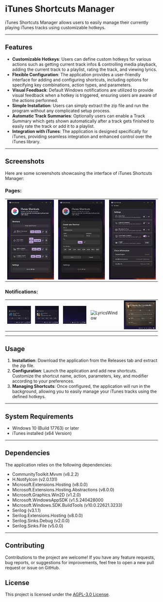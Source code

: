 # iTunes Shortcuts Manager

iTunes Shortcuts Manager allows users to easily manage their currently playing iTunes tracks using customizable hotkeys.

---

## Features

- **Customizable Hotkeys**: Users can define custom hotkeys for various actions such as getting current track infos & controlling media playback, adding the current track to a playlist, rating the track, and viewing lyrics.
- **Flexible Configuration**: The application provides a user-friendly interface for adding and configuring shortcuts, including options for specifying key combinations, action types, and parameters.
- **Visual Feedback**: Default Windows notifications are utilized to provide visual feedback when a hotkey is triggered, ensuring users are aware of the actions performed.
- **Simple Installation**: Users can simply extract the zip file and run the program without any complicated setup process.
- **Automatic Track Summaries**: Optionally users can enable a Track Summary which gets shown automatically after a track gets finished to easily rate the track or add it to a playlist.
- **Integration with iTunes**: The application is designed specifically for iTunes, providing seamless integration and enhanced control over the iTunes library.

---

## Screenshots

Here are some screenshots showcasing the interface of iTunes Shortcuts Manager:

### Pages:
<table>
  <tr>
    <td><img src="Screenshots/HomeView.png" alt="HomeView"></td>
    <td><img src="Screenshots/CreateView.png" alt="CreateView"></td>
    <td><img src="Screenshots/SettingsView.png" alt="SettingsView"></td>
  </tr>
</table>

### Notifications:
<table>
  <tr>
    <td><img src="Screenshots/GetNotification.png" alt="GetNotification"></td>
    <td><img src="Screenshots/RateNotification.png" alt="RateNotification"></td>
    <td><img src="Screenshots/PlaylistNotification.gif" alt="PlaylistNotification"></td>
    <td><img src="Screenshots/LycricsWindow.gif" alt="LyricsWindow"></td>
    <td><img src="Screenshots/TrackSummaryWindow.png" alt="TrackSummaryWindow"></td>
  </tr>
</table>

---

## Usage

1. **Installation**: Download the application from the Releases tab and extract the zip file.
2. **Configuration**: Launch the application and add new shortcuts. Customize the shortcut name, action, parameters, key, and modifier according to your preferences.
3. **Managing Shortcuts**: Once configured, the application will run in the background, allowing you to easily manage your iTunes tracks using the defined hotkeys.

---

## System Requirements

- Windows 10 (Build 17763) or later
- iTunes installed (x64 Version)

---

## Dependencies

The application relies on the following dependencies:
- CommunityToolkit.Mvvm (v8.2.2)
- H.NotifyIcon (v2.0.131)
- Microsoft.Extensions.Hosting (v8.0.0)
- Microsoft.Extensions.Hosting.Abstractions (v8.0.0)
- Microsoft.Graphics.Win2D (v1.2.0)
- Microsoft.WindowsAppSDK (v1.5.240428000
- Microsoft.Windows.SDK.BuildTools (v10.0.22621.3233)
- Serilog (v3.1.1)
- Serilog.Extensions.Hosting (v8.0.0)
- Serilog.Sinks.Debug (v2.0.0)
- Serilog.Sinks.File (v5.0.0)

---

## Contributing

Contributions to the project are welcome! If you have any feature requests, bug reports, or suggestions for improvements, feel free to open a new pull request or issue on GitHub.

## License

This project is licensed under the [AGPL-3.0 License](LICENSE).
